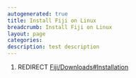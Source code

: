 ```yaml
---
autogenerated: true
title: Install Fiji on Linux
breadcrumb: Install Fiji on Linux
layout: page
categories: 
description: test description
---
```


1.  REDIRECT [Fiji/Downloads\#Installation](Fiji/Downloads#Installation )
